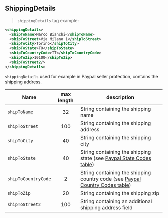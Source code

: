 ## ShippingDetails

> `shippingDetails` tag example: 

```xml
<shippingDetails>
  <shipToName>Marco Bianchi</shipToName>
  <shipToStreet>Via Milano 1</shipToStreet>
  <shipToCity>Torino</shipToCity>
  <shipToState>TO</shipToState>
  <shipToCountryCode>IT</shipToCountryCode>
  <shipToZip>10100</shipToZip>
  <shipToStreet2/>
</shippingDetails>
``` 

`shippingDetails` used for example in Paypal seller protection, contains the shipping address. 

| Name | max length | description |
| ---- | :--------: | ----------- |
| `shipToName` | 32 | String containing the shipping name |
| `shipToStreet` | 100 | String containing the shipping address |
| `shipToCity` | 40 | String containing the shipping city |
| `shipToState` | 40 | String containing the shipping state (see [Paypal State Codes table](#paypal-state-amp-province-codes)) |
| `shipToCountryCode` | 2 | String containing the shipping country code (see [Paypal Country Codes table](#paypal-country-codes)) |
| `shipToZip` | 20 | String containing the shipping zip |
| `shipToStreet2` | 100 | String containing an additional shipping address field | 
